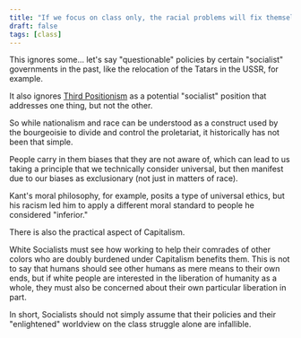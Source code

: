 ```yaml
---
title: "If we focus on class only, the racial problems will fix themselves."
draft: false
tags: [class]
---
```


This ignores some... let's say "questionable" policies by certain "socialist" governments in the past, like the relocation of the Tatars in the USSR, for example.  
  
It also ignores [Third Positionism](https://en.wikipedia.org/wiki/Third_Position) as a potential "socialist" position that addresses one thing, but not the other.  
  
So while nationalism and race can be understood as a construct used by the bourgeoisie to divide and control the proletariat, it historically has not been that simple.  
  
People carry in them biases that they are not aware of, which can lead to us taking a principle that we technically consider universal, but then manifest due to our biases as exclusionary (not just in matters of race).  
  
Kant's moral philosophy, for example, posits a type of universal ethics, but his racism led him to apply a different moral standard to people he considered "inferior."  
  
There is also the practical aspect of Capitalism.  
  
White Socialists must see how working to help their comrades of other colors who are doubly burdened under Capitalism benefits them. This is not to say that humans should see other humans as mere means to their own ends, but if white people are interested in the liberation of humanity as a whole, they must also be concerned about their own particular liberation in part.  
  
In short, Socialists should not simply assume that their policies and their "enlightened" worldview on the class struggle alone are infallible.

